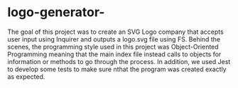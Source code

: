# logo-generator-
The goal of this project was to create an SVG Logo company that accepts user input using Inquirer and outputs a logo.svg file using FS.
Behind the scenes, the programming style used in this project was Object-Oriented Programming meaning that the main index file instead calls to objects for information or methods to go through the process.
In addition, we used Jest to develop some tests to make sure nthat the program was created exactly as expected.
